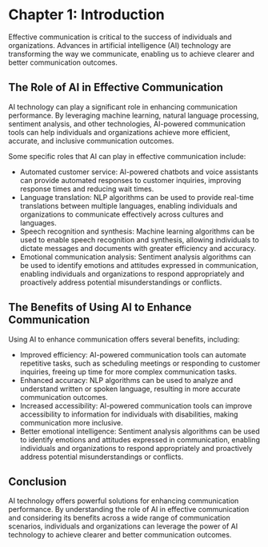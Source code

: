 Chapter 1: Introduction
=======================

Effective communication is critical to the success of individuals and organizations. Advances in artificial intelligence (AI) technology are transforming the way we communicate, enabling us to achieve clearer and better communication outcomes.

The Role of AI in Effective Communication
-----------------------------------------

AI technology can play a significant role in enhancing communication performance. By leveraging machine learning, natural language processing, sentiment analysis, and other technologies, AI-powered communication tools can help individuals and organizations achieve more efficient, accurate, and inclusive communication outcomes.

Some specific roles that AI can play in effective communication include:

* Automated customer service: AI-powered chatbots and voice assistants can provide automated responses to customer inquiries, improving response times and reducing wait times.
* Language translation: NLP algorithms can be used to provide real-time translations between multiple languages, enabling individuals and organizations to communicate effectively across cultures and languages.
* Speech recognition and synthesis: Machine learning algorithms can be used to enable speech recognition and synthesis, allowing individuals to dictate messages and documents with greater efficiency and accuracy.
* Emotional communication analysis: Sentiment analysis algorithms can be used to identify emotions and attitudes expressed in communication, enabling individuals and organizations to respond appropriately and proactively address potential misunderstandings or conflicts.

The Benefits of Using AI to Enhance Communication
-------------------------------------------------

Using AI to enhance communication offers several benefits, including:

* Improved efficiency: AI-powered communication tools can automate repetitive tasks, such as scheduling meetings or responding to customer inquiries, freeing up time for more complex communication tasks.
* Enhanced accuracy: NLP algorithms can be used to analyze and understand written or spoken language, resulting in more accurate communication outcomes.
* Increased accessibility: AI-powered communication tools can improve accessibility to information for individuals with disabilities, making communication more inclusive.
* Better emotional intelligence: Sentiment analysis algorithms can be used to identify emotions and attitudes expressed in communication, enabling individuals and organizations to respond appropriately and proactively address potential misunderstandings or conflicts.

Conclusion
----------

AI technology offers powerful solutions for enhancing communication performance. By understanding the role of AI in effective communication and considering its benefits across a wide range of communication scenarios, individuals and organizations can leverage the power of AI technology to achieve clearer and better communication outcomes.
